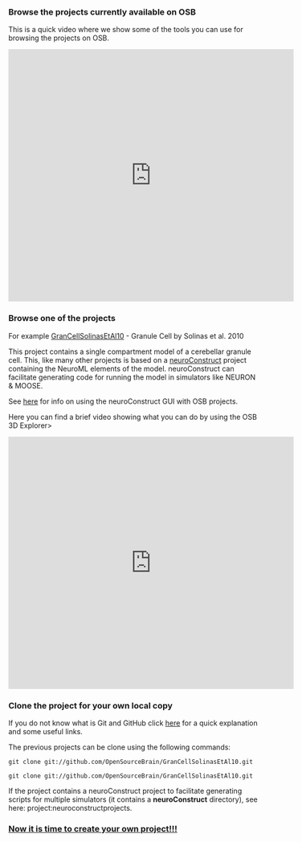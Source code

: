 ### Browse the projects currently available on OSB

This is a quick video where we show some of the tools you can use for browsing the projects on OSB.

<iframe src="http://wl.figshare.com/articles/1112432/embed?show_title=0" width="568" height="502" frameborder="0"></iframe>

### Browse one of the projects

For example [GranCellSolinasEtAl10](/projects/grancellsolinasetal10) - Granule Cell by Solinas et al. 2010

This project contains a single compartment model of a cerebellar granule cell. This, like many other projects is based on a [neuroConstruct](http://www.neuroConstruct.org) project containing the NeuroML elements of the model. neuroConstruct can facilitate generating code for running the model in simulators like NEURON & MOOSE.

See [here](/docs#Using_Neuro_Construct_Based_Projects) for info on using the neuroConstruct GUI with OSB projects.

Here you can find a brief video showing what you can do by using the OSB 3D Explorer>

<iframe src="http://wl.figshare.com/articles/1112447/embed?show_title=0" width="568" height="502" frameborder="0"></iframe>


### Clone the project for your own local copy

If you do not know what is Git and GitHub click [here](/docs/Help/Some_Extra_Information) for a quick explanation and some useful links. 

The previous projects can be clone using the following commands: 

`git clone git://github.com/OpenSourceBrain/GranCellSolinasEtAl10.git`

`git clone git://github.com/OpenSourceBrain/GranCellSolinasEtAl10.git`

If the project contains a neuroConstruct project to facilitate generating scripts for multiple simulators (it contains a **neuroConstruct** directory), see here: project:neuroconstructprojects.

### [Now it is time to create your own project!!!](/docs#Creating_Your_Project)
